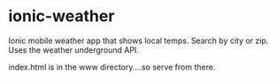 # ionic-weather

Ionic mobile weather app that shows local temps. Search by city or zip. Uses the weather underground API.

index.html is in the www directory....so serve from there.